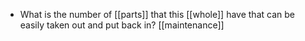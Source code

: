 - What is the number of [[parts]] that this [[whole]] have that can be easily taken out and put back in? [[maintenance]]